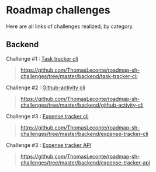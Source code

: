 # Roadmap challenges
Here are all links of challenges realized; by category.

## Backend
Challenge #1 : [Task tracker cli](https://roadmap.sh/projects/task-tracker)
> https://github.com/ThomasLeconte/roadmap-sh-challenges/tree/master/backend/task-tracker-cli

Challenge #2 : [Github-activity cli](https://roadmap.sh/projects/github-user-activity)
> https://github.com/ThomasLeconte/roadmap-sh-challenges/tree/master/backend/github-activity-cli

Challenge #3 : [Expense tracker cli](https://roadmap.sh/projects/expense-tracker)
> https://github.com/ThomasLeconte/roadmap-sh-challenges/tree/master/backend/expense-tracker-cli

Challenge #3 : [Expense tracker API](https://roadmap.sh/projects/expense-tracker-api)
> https://github.com/ThomasLeconte/roadmap-sh-challenges/tree/master/backend/expense-tracker-api
